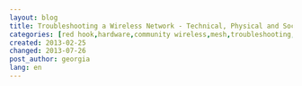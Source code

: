```yaml
---
layout: blog
title: Troubleshooting a Wireless Network - Technical, Physical and Social Needs
categories: [red hook,hardware,community wireless,mesh,troubleshooting,site visits,maintenance]
created: 2013-02-25
changed: 2013-07-26
post_author: georgia
lang: en
---
```

 
